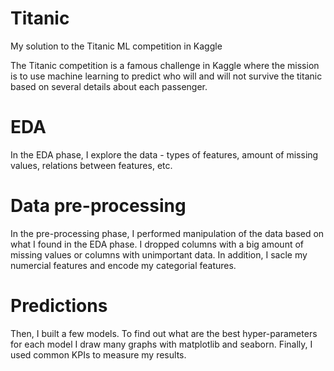 # Titanic
My solution to the Titanic ML competition in Kaggle

The Titanic competition is a famous challenge in Kaggle where the mission is to use machine learning to predict who will and will not survive the titanic based on several details about each passenger.
# EDA
In the EDA phase, I explore the data - types of features, amount of missing values, relations between features, etc.

# Data pre-processing
In the pre-processing phase, I performed manipulation of the data based on what I found in the EDA phase. I dropped columns with a big amount of missing values or columns with unimportant data. In addition, I sacle my numercial features and encode my categorial features.

# Predictions 
Then, I built a few models. To find out what are the best hyper-parameters for each model I draw many graphs with matplotlib and seaborn.
Finally, I used common KPIs to measure my results.



